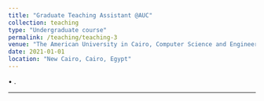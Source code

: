 ```yaml
---
title: "Graduate Teaching Assistant @AUC"
collection: teaching
type: "Undergraduate course"
permalink: /teaching/teaching-3
venue: "The American University in Cairo, Computer Science and Engineering"
date: 2021-01-01
location: "New Cairo, Cairo, Egypt"
---
```


• .

<hr>
